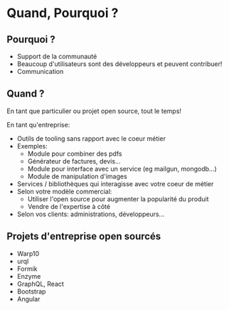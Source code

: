 # Quand, Pourquoi ?

<!-- .slide: class="page-title" -->



## Pourquoi ?

- Support de la communauté
- Beaucoup d'utilisateurs sont des développeurs et peuvent contribuer!
- Communication



## Quand ?

En tant que particulier ou projet open source, tout le temps!

En tant qu'entreprise:

- Outils de tooling sans rapport avec le coeur métier
- Exemples:
    - Module pour combiner des pdfs
    - Générateur de factures, devis...
    - Module pour interface avec un service (eg mailgun, mongodb...)
    - Module de manipulation d'images
- Services / bibliothèques qui interagisse avec votre coeur de métier
- Selon votre modèle commercial:
    - Utiliser l'open source pour augmenter la popularité du produit
    - Vendre de l'expertise à côté
- Selon vos clients: administrations, développeurs...



## Projets d'entreprise open sourcés

- Warp10
- urql
- Formik
- Enzyme
- GraphQL, React
- Bootstrap
- Angular